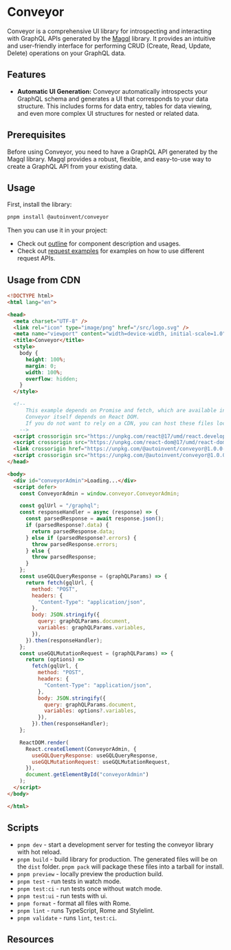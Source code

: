 # Conveyor

Conveyor is a comprehensive UI library for introspecting and interacting with GraphQL APIs generated by the [Magql](https://github.com/autoinvent/magql) library. It provides an intuitive and user-friendly interface for performing CRUD (Create, Read, Update, Delete) operations on your GraphQL data.

## Features

- **Automatic UI Generation:** Conveyor automatically introspects your GraphQL schema and generates a UI that corresponds to your data structure. This includes forms for data entry, tables for data viewing, and even more complex UI structures for nested or related data.

## Prerequisites

Before using Conveyor, you need to have a GraphQL API generated by the Magql library. Magql provides a robust, flexible, and easy-to-use way to create a GraphQL API from your existing data.

## Usage

First, install the library:

```bash
pnpm install @autoinvent/conveyor
```

Then you can use it in your project:

- Check out [outline](docs/outline.md) for component description and usages.
- Check out [request examples](docs/request_examples.md) for examples on how to use different request APIs.

## Usage from CDN

```html
<!DOCTYPE html>
<html lang="en">

<head>
  <meta charset="UTF-8" />
  <link rel="icon" type="image/png" href="/src/logo.svg" />
  <meta name="viewport" content="width=device-width, initial-scale=1.0" />
  <title>Conveyor</title>
  <style>
    body {
      height: 100%;
      margin: 0;
      width: 100%;
      overflow: hidden;
    }
  </style>

  <!--
      This example depends on Promise and fetch, which are available in modern browsers, but can be "polyfilled" for older browsers.
      Conveyor itself depends on React DOM.
      If you do not want to rely on a CDN, you can host these files locally or nclude them directly in your favored resource bundler.
    -->
  <script crossorigin src="https://unpkg.com/react@17/umd/react.development.js"></script>
  <script crossorigin src="https://unpkg.com/react-dom@17/umd/react-dom.development.js"></script>
  <link crossorigin href="https://unpkg.com/@autoinvent/conveyor@1.0.0-beta.2/dist/styles/index.css" rel="stylesheet" />
  <script crossorigin src="https://unpkg.com/@autoinvent/conveyor@1.0.0-beta.2/dist/conveyor.umd.js"></script>
</head>

<body>
  <div id="conveyorAdmin">Loading...</div>
  <script defer>
    const ConveyorAdmin = window.conveyor.ConveyorAdmin;

    const gqlUrl = "/graphql";
    const responseHandler = async (response) => {
      const parsedResponse = await response.json();
      if (parsedResponse?.data) {
        return parsedResponse.data;
      } else if (parsedResponse?.errors) {
        throw parsedResponse.errors;
      } else {
        throw parsedResponse;
      }
    };
    const useGQLQueryResponse = (graphQLParams) => {
      return fetch(gqlUrl, {
        method: "POST",
        headers: {
          "Content-Type": "application/json",
        },
        body: JSON.stringify({
          query: graphQLParams.document,
          variables: graphQLParams.variables,
        }),
      }).then(responseHandler);
    };
    const useGQLMutationRequest = (graphQLParams) => {
      return (options) =>
        fetch(gqlUrl, {
          method: "POST",
          headers: {
            "Content-Type": "application/json",
          },
          body: JSON.stringify({
            query: graphQLParams.document,
            variables: options?.variables,
          }),
        }).then(responseHandler);
    };

    ReactDOM.render(
      React.createElement(ConveyorAdmin, {
        useGQLQueryResponse: useGQLQueryResponse,
        useGQLMutationRequest: useGQLMutationRequest,
      }),
      document.getElementById("conveyorAdmin")
    );
  </script>
</body>

</html>
```

## Scripts

- `pnpm dev` - start a development server for testing the conveyor library with hot reload.
- `pnpm build` - build library for production. The generated files will be on the `dist` folder. `pnpm pack` will package these files into a tarball for install.
- `pnpm preview` - locally preview the production build.
- `pnpm test` - run tests in watch mode.
- `pnpm test:ci` - run tests once without watch mode.
- `pnpm test:ui` - run tests with ui.
- `pnpm format` - format all files with Rome.
- `pnpm lint` - runs TypeScript, Rome and Stylelint.
- `pnpm validate` - runs `lint`, `test:ci`.

## Resources
